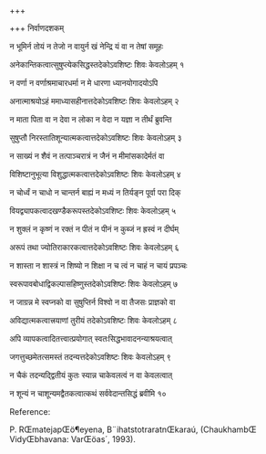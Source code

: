 +++

+++
निर्वाणदशकम्

 

न भूमिर्न तोयं न तेजो न वायुर्न खं नेन्द्रि यं वा न तेषां समूहः 

अनेकान्तिकत्वात्सुषुप्त्येकसिद्धस्तदेकोऽवशिष्टः शिवः केवलोऽहम् १

न वर्णा न वर्णाश्रमाचारधर्मा न मे धारणा ध्यानयोगादयोऽपि 

अनात्माश्रयोऽहं ममाध्यासहीनात्तदेकोऽवशिष्टः शिवः केवलोऽहम् २

न माता पिता वा न देवा न लोका न वेदा न यज्ञा न तीर्थं ब्रुवन्ति 

सुषुप्तौ निरस्तातिशून्यात्मकत्वात्तदेकोऽवशिष्टः शिवः केवलोऽहम् ३

न साख्यं न शैवं न तत्पाञ्चरात्रं न जैनं न मीमांसकादेर्मतं वा 

विशिष्टानुभूत्या विशुद्धात्मकत्वात्तदेकोऽवशिष्टः शिवः केवलोऽहम् ४

न चोर्ध्वं न चाधो न चान्तर्न बाह्यं न मध्यं न तिर्यङ्न पूर्वा परा दिक् 

वियद्व्यापकत्वादखण्डैकरूपस्तदेकोऽवशिष्टः शिवः केवलोऽहम् ५

न शुक्लं न कृष्णं न रक्तं न पीतं न पीनं न कुब्जं न ह्रस्वं न दीर्घम् 

अरूपं तथा ज्योतिराकारकत्वात्तदेकोऽवशिष्टः शिवः केवलोऽहम् ६

न शास्ता न शास्त्रं न शिष्यो न शिक्षा न च त्वं न चाहं न चायं प्रपञ्चः 

स्वरूपावबोधाद्विकल्पासहिष्णुस्तदेकोऽवशिष्टः शिवः केवलोऽहम् ७

न जाग्रन्न मे स्वप्नको वा सुषुप्तिर्न विश्वो न वा तैजसः प्राज्ञको वा 

अविद्यात्मकत्वात्त्रयाणां तुरीयं तदेकोऽवशिष्टः शिवः केवलोऽहम् ८

अपि व्यापकत्वादितत्त्वात्प्रयोगात् स्वतःसिद्धभावादनन्याश्रयत्वात् 

जगत्तुच्छमेतत्समस्तं तदन्यत्तदेकोऽवशिष्टः शिवः केवलोऽहम् ९

न चैकं तदन्यद्द्वितीयं कुतः स्यान्न चाकेवलत्वं न वा केवलत्वात् 

न शून्यं न चाशून्यमद्वैतकत्वात्कथं सर्ववेदान्तसिद्धं ब्रवीमि १०

 

Reference:

P. RŒmatejapŒö¶eyena, B¨ihatstotraratnŒkaraú, (ChaukhambŒ VidyŒbhavana:
VarŒöas´, 1993).
